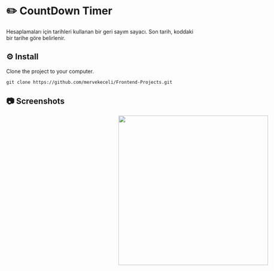 # ✏️ CountDown Timer

Hesaplamaları için tarihleri ​​kullanan bir geri sayım sayacı. Son tarih, koddaki bir tarihe göre belirlenir.

## ⚙️ Install

Clone the project to your computer.
```
git clone https://github.com/mervekeceli/Frontend-Projects.git
```

## 📷 Screenshots

<div style="display: flex; width: 1000px; justify-content: center;">
  <img src="https://user-images.githubusercontent.com/56134222/151498300-07f7e2a8-1258-47c6-976c-145a5c9eb06f.png" width="400px;" alt=""/>
</div>
